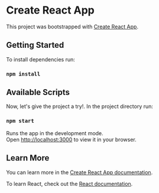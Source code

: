 # Create React App

This project was bootstrapped with [Create React App](https://github.com/facebook/create-react-app).

## Getting Started

To install dependencies run:

### `npm install`

## Available Scripts

Now, let's give the project a try!. In the project directory run:

### `npm start`

Runs the app in the development mode.\
Open [http://localhost:3000](http://localhost:3000) to view it in your browser.

## Learn More

You can learn more in the [Create React App documentation](https://facebook.github.io/create-react-app/docs/getting-started).

To learn React, check out the [React documentation](https://reactjs.org/).
